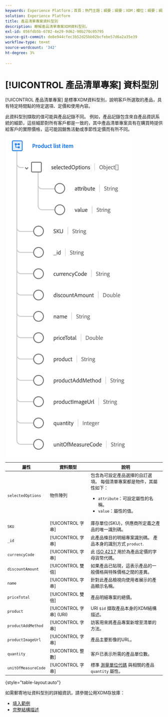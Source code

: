 ```yaml
---
keywords: Experience Platform；首頁；熱門主題；綱要；綱要；XDM；欄位；綱要；綱要；位址；xdm：位址；資料型別；資料型別；
solution: Experience Platform
title: 產品清單專案資料型別
description: 瞭解產品清單專案XDM資料型別。
exl-id: 056fdb5b-6782-4e29-9d62-90b270c05795
source-git-commit: de8e944cfec3b52d25bb02bcfebe57d6a2a35e39
workflow-type: tm+mt
source-wordcount: '342'
ht-degree: 3%

---
```


# [!UICONTROL 產品清單專案] 資料型別

[!UICONTROL 產品清單專案] 是標準XDM資料型別，說明客戶所選取的產品，具有特定時間點的特定選項、定價和使用內容。

此資料型別擷取的值可能與產品記錄不同。 例如，產品記錄包含來自產品資訊系統的細節，這些細節對所有客戶都是一致的，其中產品清單專案具有在購買時提供給客戶的實際價格，這可能因銷售活動或季節性定價而有所不同。

![](../images/data-types/product-list-item.png)

| 屬性 | 資料類型 | 說明 |
| --- | --- | --- |
| `selectedOptions` | 物件陣列 | 包含為可設定產品選擇的自訂選項。 每個清單專案都是物件，其屬性如下：<ul><li>`attribute`：可設定屬性的名稱。</li><li>`value`：屬性的值。</li></ul> |
| `SKU` | [!UICONTROL 字串] | 庫存單位(SKU)，供應商所定義之產品的唯一識別碼。 |
| `_id` | [!UICONTROL 字串] | 此產品條目的明細專案識別碼。 產品本身的識別方式 `product`. |
| `currencyCode` | [!UICONTROL 字串] | 此 [ISO 4217](https://www.iso.org/iso-4217-currency-codes.html) 用於為產品定價的字母貨幣代碼。 |
| `discountAmount` | [!UICONTROL 雙倍] | 如果產品已貼現，這表示產品的一般價格與特殊價格之間的差異。 |
| `name` | [!UICONTROL 字串] | 針對此產品檢視向使用者展示的產品顯示名稱。 |
| `priceTotal` | [!UICONTROL 雙倍] | 產品明細專案的總價。 |
| `product` | [!UICONTROL 字串] (URI) | URI `$id` 擷取產品本身的XDM結構描述。 |
| `productAddMethod` | [!UICONTROL 字串] | 訪客用來將產品專案新增至清單的方法。 |
| `productImageUrl` | [!UICONTROL 字串] | 產品主要影像的URL。 |
| `quantity` | [!UICONTROL 整數] | 客戶已表示所需的產品單位數。 |
| `unitOfMeasureCode` | [!UICONTROL 字串] | 標準 [測量單位代碼](https://ucum.org/ucum) 與相關的產品 `quantity` 屬性。 |

{style="table-layout:auto"}

如需郵寄地址資料型別的詳細資訊，請參閱公用XDM存放庫：

* [填入範例](https://github.com/adobe/xdm/blob/master/components/datatypes/productlistitem.example.1.json)
* [完整結構描述](https://github.com/adobe/xdm/blob/master/components/datatypes/productlistitem.schema.json)
